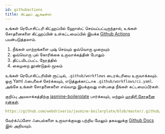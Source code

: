 ```yaml
---
id: githubactions
title: கிட்ஹப் ஆக்ஷன்ஸ்
---
```


உங்கள் ரெபோசிட்டரி கிட்ஹப்பில் ஹோஸ்ட் செய்யப்பட்டிருந்தால், உங்கள் சோதனைகளை கிட்ஹப்பின் உள்கட்டமைப்பில் இயக்க [Github Actions](https://docs.github.com/en/actions) பயன்படுத்தலாம்.

1. நீங்கள் மாற்றங்களை புஷ் செய்யும் ஒவ்வொரு முறையும்
2. ஒவ்வொரு புல் கோரிக்கை உருவாக்கத்தின் போதும்
3. திட்டமிடப்பட்ட நேரத்தில்
4. கைமுறை தூண்டுதல் மூலம்

உங்கள் ரெபோசிட்டரியின் ரூட்டில், `.github/workflows` டைரக்டரியை உருவாக்கவும். ஒரு Yaml ஃபைலைச் சேர்க்கவும், எடுத்துக்காட்டாக `.github/workflows/ci.yaml`. அங்கே உங்கள் சோதனைகளை எவ்வாறு இயக்குவது என்பதை நீங்கள் கட்டமைப்பீர்கள்.

குறிப்பு அமலாக்கத்திற்கு [jasmine-boilerplate](https://github.com/webdriverio/jasmine-boilerplate/blob/master/.github/workflows/ci.yaml) பார்க்கவும், மற்றும் [மாதிரி சோதனை ரன்கள்](https://github.com/webdriverio/jasmine-boilerplate/actions?query=workflow%3ACI).

```yaml reference
https://github.com/webdriverio/jasmine-boilerplate/blob/master/.github/workflows/ci.yaml
```

வேர்க்ஃப்ளோ ஃபைல்களை உருவாக்குவது பற்றிய மேலும் தகவலுக்கு [Github Docs](https://docs.github.com/en/actions/managing-workflow-runs-and-deployments/managing-workflow-runs/manually-running-a-workflow?tool=cli) இல் அறியவும்.